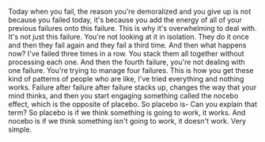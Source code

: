  Today when you fail, the reason you're demoralized and you give up is not because you failed today, it's because you add the energy of all of your previous failures onto this failure. This is why it's overwhelming to deal with. It's not just this failure. You're not looking at it in isolation. They do it once and then they fail again and they fail a third time. And then what happens now? I've failed three times in a row. You stack them all together without processing each one. And then the fourth failure, you're not dealing with one failure. You're trying to manage four failures. This is how you get these kind of patterns of people who are like, I've tried everything and nothing works. Failure after failure after failure stacks up, changes the way that your mind thinks, and then you start engaging something called the nocebo effect, which is the opposite of placebo. So placebo is- Can you explain that term? So placebo is if we think something is going to work, it works. And nocebo is if we think something isn't going to work, it doesn't work. Very simple.